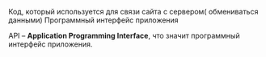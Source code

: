 Код, который используется для связи сайта с сервером( обмениваться данными)
Программный интерфейс приложения 


API – **Application Programming Interface**, что значит программный интерфейс приложения.